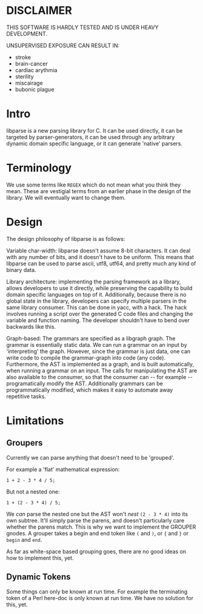 DISCLAIMER
==========

THIS SOFTWARE IS HARDLY TESTED AND IS UNDER HEAVY DEVELOPMENT.

UNSUPERVISED EXPOSURE CAN RESULT IN:

 - stroke
 - brain-cancer
 - cardiac arythmia
 - sterility
 - miscairage
 - bubonic plague

Intro
=====

libparse is a new parsing library for C. It can be used directly, it can be
targeted by parser-generators, it can be used through any arbitrary dynamic
domain specific language, or it can generate 'native' parsers.

Terminology
===========

We use some terms like `REGEX` which do not mean what you think they mean.
These are vestigial terms from an earlier phase in the design of the library.
We will eventually want to change them.

Design
======

The design philosophy of libparse is as follows:

Variable char-width: libparse doesn't assume 8-bit characters. It can deal with
any number of bits, and it doesn't have to be uniform. This means that libparse
can be used to parse ascii, utf8, utf64, and pretty much any kind of binary
data.

Library architecture: implementing the parsing framework as a library, allows
developers to use it directly, while preserving the capability to build domain
specific languages on top of it. Additionally, because there is no global state
in the library, developers can specify multiple parsers in the same library
consumer. This can be done in yacc, with a hack. The hack involves running a
script over the generated C code files and changing the variable and function
naming. The developer shouldn't have to bend over backwards like this.

Graph-based: The grammars are specified as a libgraph graph. The grammar is
essentially static data. We can run a grammar on an input by 'interpreting' the
graph. However, since the grammar is just data, one can write code to compile
the grammar-graph into code (any code). Furthermore, the AST is implemented as
a graph, and is built automatically, when running a grammar on an input. The
calls for manipulating the AST are also available to the consumer, so that the
consumer can -- for example -- programatically modify the AST. Additionally
grammars can be programmatically modified, which makes it easy to automate away
repetitive tasks.

Limitations
===========

Groupers
--------

Currently we can parse anything that doesn't need to be 'grouped'.

For example a 'flat' mathematical expression:

	1 + 2 - 3 * 4 / 5;

But not a nested one:

	
	1 + (2 - 3 * 4) / 5;

We _can_ parse the nested one but the AST won't _nest_ `(2 - 3 * 4)` into its
own subtree. It'll simply parse the parens, and doesn't particularly care
whether the parens match. This is why we want to implement the GROUPER gnodes.
A grouper takes a begin and end token like `(` and `)`, or `{` and `}` or
`begin` and `end`.

As far as white-space based grouping goes, there are no good ideas on how to
implement this, yet.

Dynamic Tokens
--------------

Some things can only be known at run time. For example the terminating token of
a Perl here-doc is only known at run time. We have no solution for this, yet.
